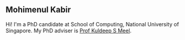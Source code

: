 ## Mohimenul Kabir

Hi! I'm a PhD candidate at School of Computing, National University of Singapore. My PhD adviser is [Prof Kuldeep S Meel](https://www.comp.nus.edu.sg/~meel/).



